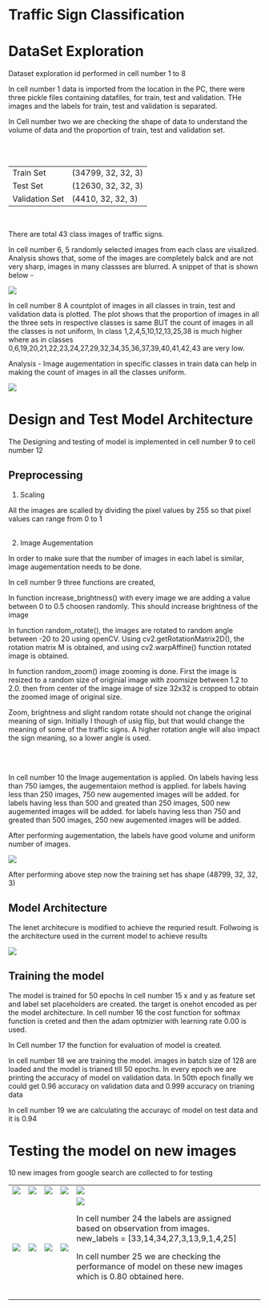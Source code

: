 
# Traffic Sign Classification

# DataSet Exploration 

Dataset exploration id performed in cell number 1 to 8

In cell number 1 data is imported from the location in the PC, there were 
three pickle files containing datafiles, for train, test and validation.
THe images and the labels for train, test and validation is separated.


In Cell number two we are checking the shape of data to understand the 
volume of data and the proportion of train, test and validation set.

<br><br><table>
<tr><td>Train Set</td><td>(34799, 32, 32, 3)</td></tr>
<tr><td>Test Set</td><td>(12630, 32, 32, 3)</td></tr>
<tr><td>Validation Set</td><td>(4410, 32, 32, 3)</td></tr>
</table>
<br>

There are total 43 class images of traffic signs.

In cell number 6, 5 randomly selected images from each class are visalized.
Analysis shows that, some of the images are completely balck and are not 
very sharp, images in many classses are blurred.
A snippet of that is shown below - 

<img src="writeupimages/dataset_exploration.png">



In cell number 8 A countplot of images in all classes in train, test and 
validation data is plotted.
The plot shows that the proportion of images in all the three sets in
respective classes is same BUT the count of images in all the classes is 
not uniform, In class 1,2,4,5,10,12,13,25,38 is much higher where as in 
classes 0,6,19,20,21,22,23,24,27,29,32,34,35,36,37,39,40,41,42,43  are 
very low.

Analysis - Image augementation in specific classes in train data can help 
in making the count of images in all the classes uniform.

<img src="writeupimages/countplot_1.PNG">

# Design and Test Model Architecture

The Designing and testing of model is implemented in cell number 9  to cell number 12

## Preprocessing

1. Scaling

All the images are scalled by dividing the pixel values by 255 so that pixel values can range from 0 to 1
<br><br>

2. Image Augementation

In order to make sure that the number of images in each label is similar,
image augementation needs to be done.

In cell number 9 three functions are created,

In function increase_brightness() with every image we are adding a value between 0 to 0.5 choosen randomly.
This should increase brightness of the image

In function random_rotate(), the images are rotated to random angle between -20 to 20 using
openCV.
Using cv2.getRotationMatrix2D(), the rotation matrix M is obtained, and using 
cv2.warpAffine() function rotated image is obtained.

In function random_zoom() image zooming is done. First the image is resized to a random
size of originial image with zoomsize between 1.2 to 2.0.
then from center of the image image of size 32x32 is cropped to obtain the 
zoomed image of original size.

Zoom, brightness and slight random rotate should not change the original meaning of sign.
Initially I though of usig flip, but that would change the meaning of some
of the traffic signs.
A higher rotation angle will also impact the sign meaning, so a lower angle is used.

<br><br>

In cell number 10 the Image augementation is applied.
On labels having less than 750 iamges, the augementaion method is applied.
for labels having less than 250 images, 750 new augemented images will be added.
for labels having less than 500 and greated than 250 images, 500 new augemented images will be added.
for labels having less than 750 and greated than 500 images, 250 new augemented images will be added.


After performing augementation, the labels have good volume and uniform number of images.

<img src="writeupimages/countplot_2.PNG">

After performing above step now the training set has shape (48799, 32, 32, 3) 

## Model Architecture

The lenet architecure is modified to achieve the requried result.
Follwoing is the architecture used in the current model to achieve results


<img src="writeupimages/model_architecture.png">

## Training the model


The model is trained for 50 epochs
In cell number 15 x and y as feature set and label set placeholders are created.
the target is onehot encoded as per the model architecture.
In cell number 16 
the cost function for softmax function is creted and then the adam optmizier with learning rate 0.00 is used.


In Cell number 17 the function for evaluation of model is created.

In cell number 18 we are training the model.
images in batch size of 128 are loaded and the model is trianed till 50 epochs.
In every epoch we are printing the accuracy of model on validation data.
In 50th epoch finally we could get 0.96 accuracy on validation data and 0.999 accuracy on trianing data

In cell number 19 we are calculating the accurayc of model on test data and it is 0.94

# Testing the model on new images

10 new images from google search are collected to for testing
<table>
<tr><td><img src="Web_images/1.jpg"></td><td><img src="Web_images/2.jpg">
</td><td><img src="Web_images/3.jpg"></td><td><img src="Web_images/4.jpg">
</td><td><img src="Web_images/5.jpg"></td></tr>
<tr><td><img src="Web_images/6.jpg"></td><td><img src="Web_images/7.jpg">
</td><td><img src="Web_images/8.jpg"></td>
<td><img src="Web_images/9.jpeg">
</td><td><img src="Web_images/10.jpg">

In cell number 24 the labels are assigned based on observation from images.
<br>new_labels = [33,14,34,27,3,13,9,1,4,25]

In cell number 25 we are checking the performance of model on these new images which is
0.80 obtained here.


```python

```
